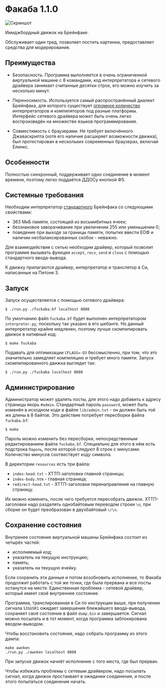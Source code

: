 Факаба 1.1.0
============

![Скриншот](https://s17.postimg.org/dl5afjhtb/Screenshot.png)

Имиджбордный движок на Брейнфаке.

Обслуживает один тред, позволяет постить картинки, предоставляет средства для модерирования.

Преимущества
------------

- Безопасность. Программа выполняется в очень ограниченной виртуальной машине с 8 командами, код интерпретатора и сетевого драйвера занимает считанные десятки строк, его можно изучить за несколько минут.

- Переносимость. Используется самый распространённый диалект Брейнфака, для которого существует [огромное количество](https://esolangs.org/wiki/Brainfuck_implementations) интерпретаторов и компиляторов под разные платформы. Интерфейс сетевого драйвера может быть очень легко воспроизведён на множестве языков программирования.

- Совместимость с браузерами. Не требует включённого Джаваскрипта (хотя его наличие расширяет возможности движка), был протестирован в нескольких современных браузерах, включая Елинкс.

Особенности
-----------

Полностью синхронный, поддерживает одно соединение в момент времени, поэтому легко поддаётся ДДОСу кнопкой Ф5.

Системные требования
--------------------

Необходим интерпретатор [стандартного](http://www.muppetlabs.com/~breadbox/bf/standards.html) Брейнфака со следующими свойствами:
- 363 МиБ памяти, состоящей из восьмибитных ячеек;
- беззнаковое заворачивание при увеличении 255 или уменьшении 0;
- поведение при выходе за границы памяти, попытке ввести ЕОФ и наличии несбалансированных скобок - неважно.

Для взаимодействия с сетью необходим драйвер, который позволит программе вызывать функции `accept`, `recv`, `send` и `close` с помощью стандартного ввода-вывода.

К движку прилагаются драйвер, интерпретатор и транслятор в Си, написанные на Питоне 3.

Запуск
------

Запуск осуществляется с помощью сетевого драйвера:

	$ ./run.py ./fuckaba.bf localhost 8008

По умолчанию файл `fuckaba.bf` будет выполнен интерпретатором `interpreter.py`, поскольку так указано в его шебанге. Но данный интерпретатор крайне медленен, поэтому лучше скомпилировать движок в нативный код:

	$ make fuckaba

Подавать для оптимизации `CFLAGS=-O3` бессмысленно, при том, что это значительно замедляет компиляцию и требует много памяти. Запуск скомпилированного движка выглядит так:

	$ ./run.py ./fuckaba localhost 8008

Администрирование
-----------------

Администратор может удалять посты, для этого надо добавить к адресу страницы якорь `#admin`. Стандартный пароль `password`, может быть изменён в исходном коде в файле `lib/admin.txt` - он должен быть той же длины в 8 байтов. Это действие потребует пересборки файла `fuckaba.bf`:

	$ make

Пароль можно изменить без пересборки, непосредственным редактированием файла `fuckaba.bf`. Специально для этого в нём есть подстрока `Пароль`, после которой следуют 8 строк с минусами. Количество минусов соотвествует коду символа.

В директории `resources` есть три файла:
- `index-head.txt` - ХТТП-заголовки главной страницы;
- `index-body.htm` - главная страница;
- `redirect-head.txt` - ХТТП-заголовки перенаправления на главную страницу.

Их можно изменять, после чего требуется пересобрать движок. ХТТП-заголовки надо разделять однобайтовым переводом строки `\n`, при сборке он будет преобразован в двухбайтовый `\r\n`.

Сохранение состояния
--------------------

Внутренее состояние виртуальной машины Брейнфака состоит из четырёх частей:
- исполняемый код;
- указатель на текущую инструкцию;
- память;
- указатель на текущую ячейку.

Если сохранить эти данные и потом возобновить исполнение, то Факаба продолжит работать с той же точки, где была прервана и все посты останутся на месте. Единственная проблема - сетевой драйвер, который имеет своё внутреннее состояние.

Программа, транслированная в Си по инструкции выше, при получении сигнала `SIGUSR1` ожидает завершения ближайшего ввода-вывода, сохраняет своё состояние в файл `dump.bin` и завершается. Сигнал можно посылать и в тот момент, когда программа заблокирована вводом-выводом.

Чтобы восстановить состояние, надо собрать программу из этого дампа:

	make awoken
	./run.py ./awoken localhost 8008

При запуске движок начнёт исполнение с того места, где был прерван.

Чтобы избежать проблемы с сетевым драйвером, надо посылать сигнал, когда движок простаивает в ожидании соединения, и после этого попытаться соединение начать.
